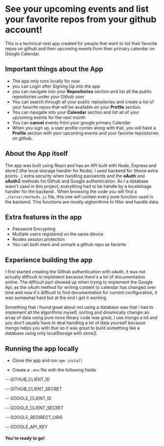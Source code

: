 
# See your upcoming events and list your favorite repos from your github account!

  

This is a technical-test app created for people that want to list their favorite repos on github and their upcoming events from their primary calendar on Google Calendar.

## Important things about the App
- The app only runs locally for now
- you can Login after Signing Up into the app
- you can navigate into your **Repositories** section and list all the public repositories under your Github user
- You can search through all your public repositories and create a list of your favorite repos that will be available on your **Profile** section.
- You can navigate into your **Calendar** section and list all of your upcoming events for the next month
- You can **cancel** events from your google primary Calendar
- When you sign up, a user profile comes along with that, you will have a **Profile** section with your upcoming events and your favorite repositories on github.
## About the App itself
The app was built using React and has an API built with Node, Express and store2 (the local-storage handler for Node).
I used backend for (those extra points...) extra security when handling passwords and the **oAuth** and **oAuth2** methods fot Github and Google authentication.
As I a database wasn't used in this project, everything had to be handle by a localstoage handler for the backend .
When browsing the code you will find a ```./server/methods.js``` file, this one will contain every pure function used in the backend. This functions are mostly alghorithms to filter and handle data.


## Extra features in the app
- Password Encrypting
- Multiple users registered on the same device
- Routes session protection 
- You can both mark and unmark a github repo as favorite


## Experience building the app

I first started creating the Github authentication with oAuth, it was not actually difficult to implement because there's a lot of documentation online. The difficult part showed up when trying to implement the Google Api, as the oAuth method for writing content to calendar has changed over time and now it's difficult to find documentation for current configuration, it was somewhat hard but at the end I got it working. 

Something that i found great about not using a database was that i had to implement all the algorithms myself, sorting and dinamically changin an array of data using pure none library code was great, I use mongo a lot and you don't usually have to deal handling a lot of data yourself because mongo helps you with that so it was great to build something like a database using only localStorage with store2.

## Running the app locally

- Clone the app and run ```npm install```

- Create a ```.env``` file with the following fields

-- GITHUB_CLIENT_ID

-- GITHUB_CLIENT_SECRET

-- GOOGLE_CLIENT_ID

-- GOOGLE_CLIENT_SECRET

-- GOOGLE_REDIRECT_URIS

-- GOOGLE_API_KEY

  

#### You're ready to go!